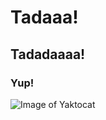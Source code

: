 # Tadaaa!
## Tadadaaaa!
### Yup!
![Image of Yaktocat](https://octodex.github.com/images/yaktocat.png)
